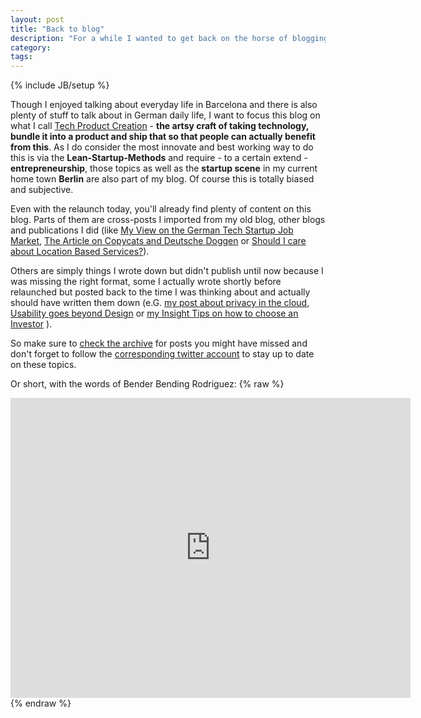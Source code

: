 ```yaml
---
layout: post
title: "Back to blog"
description: "For a while I wanted to get back on the horse of blogging. Encouraged by some friends I eventually took the time to collect all those ideas and thoughts I wrote down about Tech Products, Entrepreneurship and its scene - many of them unpublished until now. That gave me the inspiration to also wrote down a bunch of other thoughts I have talked but not yet written about and publish all of that here under a new Brand with clearer focus and concept. Accompanied by the new layout run on a new technology ([static HTML](/2012/05/13/fully-flexible-highly-extendable-cms-with-i18n-support---introducing-html5-static-pages) on [GH-Pages](http://pages.github.com)), this has everything a real relaunch needs."
category:
tags:
---
```

{% include JB/setup %}


Though I enjoyed talking about everyday life in Barcelona and there is also plenty of stuff to talk about in German daily life, I want to focus this blog on what I call [Tech Product Creation](/2012/04/26/technology-unquals-product) - **the artsy craft of taking technology, bundle it into a product and ship that so that people can actually benefit from this**. As I do consider the most innovate and best working way to do this is via the **Lean-Startup-Methods** and require - to a certain extend - **entrepreneurship**, those topics as well as the **startup scene** in my current home town **Berlin** are also part of my blog. Of course this is totally biased and subjective.

Even with the relaunch today, you'll already find plenty of content on this blog. Parts of them are cross-posts I imported from my old blog, other blogs and publications I did (like [My View on the German Tech Startup Job Market](/2012/02/03/two-things-about-the-german-tech-startup-job-market), [The Article on Copycats and Deutsche Doggen](/2011/10/26/about-copycats-and-deutsche-doggen) or [Should I care about Location Based Services?](/2010/09/23/location-based-services---should-i-care-about-them)).

Others are simply things I wrote down but didn't publish until now because I was missing the right format, some I actually wrote shortly before relaunched but posted back to the time I was thinking about and actually should have written them down (e.G. [my post about privacy in the cloud](/2012/11/14/privacy-vs-the-cloud/), [Usability goes beyond Design](/2012/09/17/usability-goes-beyond-design/) or [my Insight Tips on how to choose an Investor](/2012/08/23/whats-in-it-for-them/) ).

So make sure to [check the archive](/archive.html) for posts you might have missed and don't forget to follow the [corresponding twitter account](https://twitter.com/createbuildexec) to stay up to date on these topics. 

Or short, with the words of Bender Bending Rodriguez:
{% raw %}
<iframe width="640" height="480" src="http://www.youtube.com/embed/jh1rpjlw8xA?rel=0" frameborder="0" > </iframe>
{% endraw %}